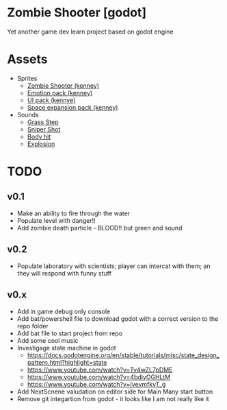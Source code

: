 # Zombie Shooter [godot]
Yet another game dev learn project based on godot engine

# Assets
 - Sprites
   - [Zombie Shooter (kenney)](https://kenney.nl/assets/topdown-shooter)
   - [Emotion pack (kenney)](https://kenney.nl/assets/emotes-pack)
   - [UI pack (kennye)](https://kenney.nl/assets/ui-pack)
   - [Space expansion pack (kenney)](https://kenney.nl/assets/ui-pack-space-expansion)
 - Sounds
   - [Grass Step](https://freesound.org/people/DRFX/sounds/347371/)
   - [Sniper Shot](https://freesound.org/people/LeMudCrab/sounds/163460/)
   - [Body hit](https://freesound.org/people/nextmaking/sounds/86003/)
   - [Explosion](https://freesound.org/people/Nbs%20Dark/sounds/94185/)

# TODO
## v0.1

 - Make an ability to fire through the water
 - Populate level with danger!!
 - Add zombie death particle - BLOOD!! but green and sound

 ## v0.2
  - Populate laboratory with scientists; player can intercat with them; an they will respond with funny stuff

 ## v0.x
  - Add in game debug only console
  - Add bat/powershell file to download godot with a correct version to the repo folder
  - Add bat file to start project from repo
  - Add some cool music
  - Investigage state machine in godot 
    - https://docs.godotengine.org/en/stable/tutorials/misc/state_design_pattern.html?highlight=state
    - https://www.youtube.com/watch?v=Ty4wZL7pDME
    - https://www.youtube.com/watch?v=4bdiyOGHLtM
    - https://www.youtube.com/watch?v=IvevmfkvT_g
  - Add NextScnene valudation on editor side for Main Many start button
  - Remove git integartion from godot - it looks like I am not really like it